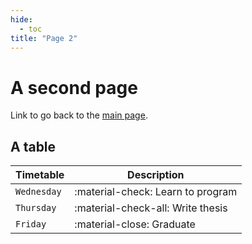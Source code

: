 ```yaml
---
hide:
  - toc
title: "Page 2"
---
```


# A second page

Link to go back to the [main page](index.md).

## A table 

| Timetable   | Description                          |
| ----------- | ------------------------------------ |
| `Wednesday` | :material-check:     Learn to program|
| `Thursday`  | :material-check-all: Write thesis    |
| `Friday`    | :material-close:     Graduate        |
